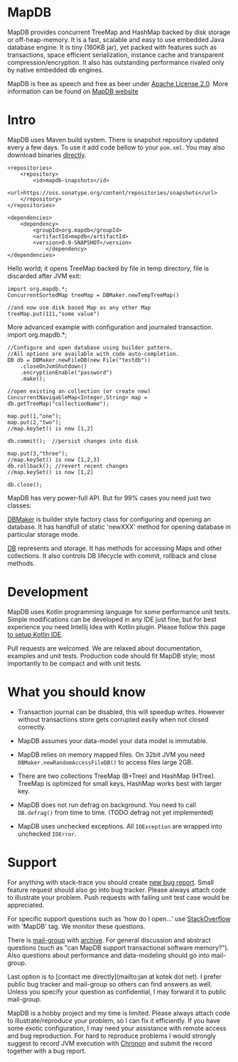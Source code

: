 MapDB
===============

MapDB provides concurrent TreeMap and HashMap backed by disk storage or off-heap-memory.
It is a fast, scalable and easy to use embedded Java database engine. It is tiny (160KB jar),
yet packed with features such as transactions, space efficient serialization, instance cache
and transparent compression/encryption. It also has outstanding performance rivaled only by
native embedded db engines.

MapDB is free as speech and free as beer under [Apache License 2.0](https://github.com/jankotek/MapDB/blob/master/doc/license.txt).
More information can be found on [MapDB website](http://www.mapdb.org)

Intro
======
MapDB uses Maven build system. There is snapshot repository updated every a few days.
To use it add code bellow to your `pom.xml`. You may also download binaries
[directly](https://oss.sonatype.org/content/repositories/snapshots/org/mapdb/mapdb/).

    <repositories>
        <repository>
            <id>mapdb-snapshots</id>
            <url>https://oss.sonatype.org/content/repositories/snapshots</url>
        </repository>
    </repositories>

    <dependencies>
        <dependency>
            <groupId>org.mapdb</groupId>
            <artifactId>mapdb</artifactId>
            <version>0.9-SNAPSHOT</version>
                </dependency>
    </dependencies>


Hello world; it opens TreeMap backed by file in temp directory, file is discarded after JVM exit:

    import org.mapdb.*;
    ConcurrentSortedMap treeMap = DBMaker.newTempTreeMap()

    //and now use disk based Map as any other Map
    treeMap.put(111,"some value")


More advanced example with configuration and journaled transaction.
    import org.mapdb.*;

    //Configure and open database using builder pattern.
    //All options are available with code auto-completion.
    DB db = DBMaker.newFileDB(new File("testdb"))
        .closeOnJvmShutdown()
        .encryptionEnable("password")
        .make();

    //open existing an collection (or create new)
    ConcurrentNavigableMap<Integer,String> map = db.getTreeMap("collectionName");

    map.put(1,"one");
    map.put(2,"two");
    //map.keySet() is now [1,2]

    db.commit();  //persist changes into disk

    map.put(3,"three");
    //map.keySet() is now [1,2,3]
    db.rollback(); //revert recent changes
    //map.keySet() is now [1,2]

    db.close();

MapDB has very power-full API.
But for 99% cases you need just two classes:

[DBMaker](http://www.mapdb.org/apidocs/org/mapdb/DBMaker.html) is builder style factory class for configuring and opening
an database. It has handfull of static 'newXXX' method for opening database in particular storage mode.

[DB](http://www.mapdb.org/apidocs/org/mapdb/DB.html) represents and storage. It has methods for accessing Maps and
other collections. It also controls DB lifecycle with commit, rollback and close methods.


Development
===========
MapDB uses Kotlin programming language for some performance unit tests.
Simple modifications can be developed in any IDE just fine,
but for best experience you need Intellij Idea with Kotlin plugin.
Please follow this page [to setup Kotlin IDE](http://confluence.jetbrains.net/display/Kotlin/Getting+Started).

Pull requests are welcomed. We are relaxed about documentation, examples and unit tests.
Production code should fit MapDB style; most importantly to be compact and with unit tests.

What you should know
====================
* Transaction journal can be disabled, this will speedup writes. However without transactions
store gets corrupted easily when not closed correctly.

* MapDB assumes your data-model your data model is immutable.

* MapDB relies on memory mapped files. On 32bit JVM you need `DBMaker.newRandomAccessFileDB()`
to access files large 2GB.

* There are two collections TreeMap (B+Tree) and HashMap (HTree). TreeMap is
optimized for small keys, HashMap works best with larger key.

* MapDB does not run defrag on background. You need to call `DB.defrag()` from time to time. (TODO defrag not yet implemented)

* MapDB uses unchecked exceptions. All `IOException` are wrapped into unchecked `IOError`.


Support
=======
For anything with stack-trace you should create [new bug report](https://github.com/jankotek/MapDB/issues/new).
Small feature request should also go into bug tracker. Please always attach code to illustrate your problem.
Push requests with failing unit test case would be appreciated.

For specific support questions such as 'how do I open...' use [StackOverflow](http://stackoverflow.com/) with 'MapDB' tag.
We monitor these questions.

There is [mail-group](mailto:mapdb@googlegroups.com) with [archive](http://groups.google.com/group/mapdb).
For general discussion and abstract questions (such as "can MapDB support transactional software memory?").
Also questions about performance and data-modeling should go into mail-group.

Last option is to [contact me directly](mailto:jan at kotek dot net).
I prefer public bug tracker and mail-group so others can find answers as well.
Unless you specify your question as confidential, I may forward it to public mail-group.

MapDB is a hobby project and my time is limited.
Please always attach code to illustrate/reproduce your problem, so I can fix it efficiently.
If you have some exotic configuration, I may need your assistance with remote access and bug reproduction.
For hard to reproduce problems I would strongly suggest to record JVM execution with
[Chronon](http://www.chrononsystems.com/learn-more/products-overview) and submit the record together with a bug report.